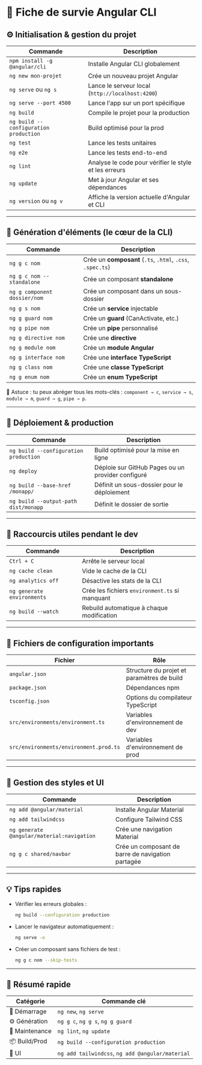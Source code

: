 # 🧭 Fiche de survie Angular CLI

## ⚙️ Initialisation & gestion du projet

| Commande                              | Description                                           |
| ------------------------------------- | ----------------------------------------------------- |
| `npm install -g @angular/cli`         | Installe Angular CLI globalement                      |
| `ng new mon-projet`                   | Crée un nouveau projet Angular                        |
| `ng serve` ou `ng s`                  | Lance le serveur local (`http://localhost:4200`)      |
| `ng serve --port 4500`                | Lance l'app sur un port spécifique                    |
| `ng build`                            | Compile le projet pour la production                  |
| `ng build --configuration production` | Build optimisé pour la prod                           |
| `ng test`                             | Lance les tests unitaires                             |
| `ng e2e`                              | Lance les tests end-to-end                            |
| `ng lint`                             | Analyse le code pour vérifier le style et les erreurs |
| `ng update`                           | Met à jour Angular et ses dépendances                 |
| `ng version` ou `ng v`                | Affiche la version actuelle d'Angular et CLI          |

---

## 🧩 Génération d'éléments (le cœur de la CLI)

| Commande                     | Description                                                |
| ---------------------------- | ---------------------------------------------------------- |
| `ng g c nom`                 | Crée un **composant** (`.ts`, `.html`, `.css`, `.spec.ts`) |
| `ng g c nom --standalone`    | Crée un composant **standalone**                           |
| `ng g component dossier/nom` | Crée un composant dans un sous-dossier                     |
| `ng g s nom`                 | Crée un **service** injectable                             |
| `ng g guard nom`             | Crée un **guard** (CanActivate, etc.)                      |
| `ng g pipe nom`              | Crée un **pipe** personnalisé                              |
| `ng g directive nom`         | Crée une **directive**                                     |
| `ng g module nom`            | Crée un **module Angular**                                 |
| `ng g interface nom`         | Crée une **interface TypeScript**                          |
| `ng g class nom`             | Crée une **classe TypeScript**                             |
| `ng g enum nom`              | Crée un **enum TypeScript**                                |

🧠 Astuce : tu peux abréger tous les mots-clés : `component → c`, `service → s`, `module → m`, `guard → g`, `pipe → p`.

---

## 🚀 Déploiement & production

| Commande                              | Description                                       |
| ------------------------------------- | ------------------------------------------------- |
| `ng build --configuration production` | Build optimisé pour la mise en ligne              |
| `ng deploy`                           | Déploie sur GitHub Pages ou un provider configuré |
| `ng build --base-href /monapp/`       | Définit un sous-dossier pour le déploiement       |
| `ng build --output-path dist/monapp`  | Définit le dossier de sortie                      |

---

## 🧠 Raccourcis utiles pendant le dev

| Commande                   | Description                                    |
| -------------------------- | ---------------------------------------------- |
| `Ctrl + C`                 | Arrête le serveur local                        |
| `ng cache clean`           | Vide le cache de la CLI                        |
| `ng analytics off`         | Désactive les stats de la CLI                  |
| `ng generate environments` | Crée les fichiers `environment.ts` si manquant |
| `ng build --watch`         | Rebuild automatique à chaque modification      |

---

## 🧱 Fichiers de configuration importants

| Fichier                                | Rôle                                       |
| -------------------------------------- | ------------------------------------------ |
| `angular.json`                         | Structure du projet et paramètres de build |
| `package.json`                         | Dépendances npm                            |
| `tsconfig.json`                        | Options du compilateur TypeScript          |
| `src/environments/environment.ts`      | Variables d'environnement de dev           |
| `src/environments/environment.prod.ts` | Variables d'environnement de prod          |

---

## 🎨 Gestion des styles et UI

| Commande                                   | Description                                       |
| ------------------------------------------ | ------------------------------------------------- |
| `ng add @angular/material`                 | Installe Angular Material                         |
| `ng add tailwindcss`                       | Configure Tailwind CSS                            |
| `ng generate @angular/material:navigation` | Crée une navigation Material                      |
| `ng g c shared/navbar`                     | Crée un composant de barre de navigation partagée |

---

## 💡 Tips rapides

* Vérifier les erreurs globales :

  ```bash
  ng build --configuration production
  ```
* Lancer le navigateur automatiquement :

  ```bash
  ng serve -o
  ```
* Créer un composant sans fichiers de test :

  ```bash
  ng g c nom --skip-tests
  ```

---

## 🧭 Résumé rapide

| Catégorie      | Commande clé                                     |
| -------------- | ------------------------------------------------ |
| 🚀 Démarrage   | `ng new`, `ng serve`                             |
| ⚙️ Génération  | `ng g c`, `ng g s`, `ng g guard`                 |
| 🧠 Maintenance | `ng lint`, `ng update`                           |
| 📦 Build/Prod  | `ng build --configuration production`            |
| 💅 UI          | `ng add tailwindcss`, `ng add @angular/material` |
